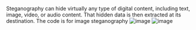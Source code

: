 Steganography can hide virtually any type of digital content, including text, image, video, or audio content. That hidden data is then extracted at its destination.
The code is for image steganography 
![image](https://github.com/poojamaurya3477/Steganography/assets/119335176/24c726f5-32f7-4118-8a20-758c744aa4ef)
![image](https://github.com/poojamaurya3477/Steganography/assets/119335176/d8e0d1a0-4d66-4329-9d53-56f66b0b6a7e)



